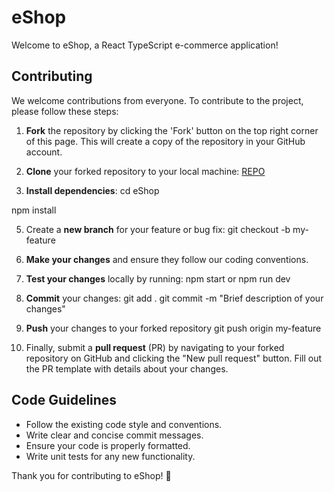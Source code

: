 # eShop

Welcome to eShop, a React TypeScript e-commerce application!

## Contributing

We welcome contributions from everyone. To contribute to the project, please follow these steps:

1. **Fork** the repository by clicking the 'Fork' button on the top right corner of this page. This will create a copy of the repository in your GitHub account.

2. **Clone** your forked repository to your local machine: [REPO](https://github.com/T1WiLLi/eshop_frontend.git)

3. **Install dependencies**:
  cd eShop

  npm install

5. Create a **new branch** for your feature or bug fix:
   git checkout -b my-feature

6. **Make your changes** and ensure they follow our coding conventions.

7. **Test your changes** locally by running:
   npm start or npm run dev

8. **Commit** your changes:
   git add .
   git commit -m "Brief description of your changes"

9. **Push** your changes to your forked repository
   git push origin my-feature


10. Finally, submit a **pull request** (PR) by navigating to your forked repository on GitHub and clicking the "New pull request" button. Fill out the PR template with details about your changes.

## Code Guidelines

- Follow the existing code style and conventions.
- Write clear and concise commit messages.
- Ensure your code is properly formatted.
- Write unit tests for any new functionality.

Thank you for contributing to eShop! 🎉
